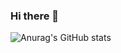 ### Hi there 👋
  ![Anurag's GitHub stats](https://github-readme-stats.vercel.app/api?username=ivan-teixeira&theme=shadow_red&show_icons=true)
